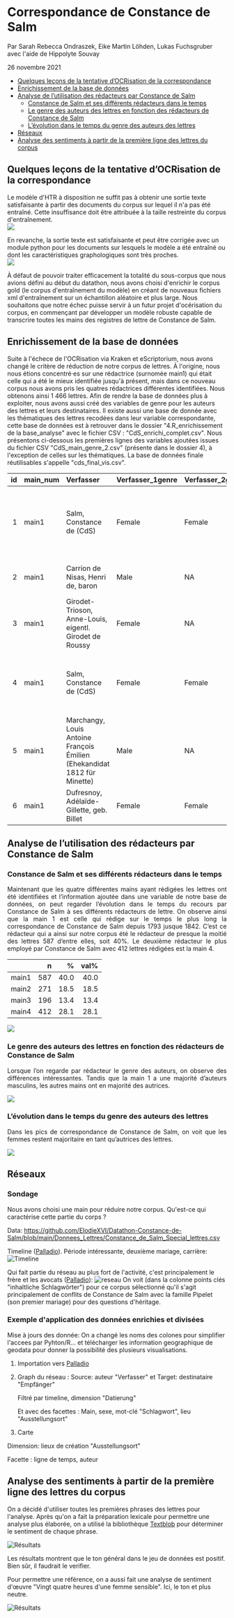 Correspondance de Constance de Salm
================
Par Sarah Rebecca Ondraszek, Eike Martin Löhden, Lukas Fuchsgruber avec l'aide de Hippolyte Souvay

26 novembre 2021

-   [Quelques leçons de la tentative d’OCRisation de la
    correspondance](#quelques-leçons-de-la-tentative-docrisation-de-la-correspondance)
-   [Enrichissement de la base de
    données](#enrichissement-de-la-base-de-données)
-   [Analyse de l’utilisation des rédacteurs par Constance de
    Salm](#analyse-de-lutilisation-des-rédacteurs-par-constance-de-salm)
    -   [Constance de Salm et ses différents rédacteurs dans le
        temps](#constance-de-salm-et-ses-différents-rédacteurs-dans-le-temps)
    -   [Le genre des auteurs des lettres en fonction des rédacteurs de
        Constance de
        Salm](#le-genre-des-auteurs-des-lettres-en-fonction-des-rédacteurs-de-constance-de-salm)
    -   [L’évolution dans le temps du genre des auteurs des
        lettres](#lévolution-dans-le-temps-du-genre-des-auteurs-des-lettres)
-   [Réseaux](#réseaux)
-   [Analyse des sentiments à partir de la première ligne des lettres du corpus](#analyse-des-sentiments-à-partir-de-la-première-ligne-des-lettres-du-corpus)

## Quelques leçons de la tentative d’OCRisation de la correspondance

Le modèle d'HTR à disposition ne suffit pas à obtenir une sortie texte satisfaisante à partir des documents du corpus sur lequel il n'a pas été entraîné. Cette insuffisance doit être attribuée à la taille restreinte du corpus d'entraînement.
<img src="Quelques-graphiques_files/htr_inefficace.png" style="display: block; margin: auto;" />

En revanche, la sortie texte est satisfaisante et peut être corrigée avec un module python pour les documents sur lesquels le modèle a été entraîné ou dont les caractéristiques graphologiques sont très proches.
<img src="Quelques-graphiques_files/htr_efficace.png" style="display: block; margin: auto;" />

À défaut de pouvoir traiter efficacement la totalité du sous-corpus que nous avions défini au début du datathon, nous avons choisi d'enrichir le corpus gold (le corpus d'entraînement du modèle) en créant de nouveaux fichiers xml d'entraînement sur un échantillon aléatoire et plus large. Nous souhaitons que notre échec puisse servir à un futur projet d'océrisation du corpus, en commençant par développer un modèle robuste capable de transcrire toutes les mains des registres de lettre de Constance de Salm.


## Enrichissement de la base de données

Suite à l'échece de l'OCRisation via Kraken et eScriptorium, nous avons changé le critère de réduction de notre corpus de lettres. À l'origine, nous nous étions concentré·es sur une rédactrice (surnomée main1) qui était celle qui a été le mieux identifiée jusqu'à présent, mais dans ce nouveau corpus nous avons pris les quatres rédactrices différentes identifiées. Nous obtenons ainsi 1 466 lettres. Afin de rendre la base de données plus à exploiter, nous avons aussi créé des variables de genre pour les auteurs des lettres et leurs destinataires. Il existe aussi une base de donnée avec les thématiques des lettres recodées dans leur variable correspondante, cette base de données est à retrouver dans le dossier "4.R_enrichissement de la base_analyse" avec le fichier CSV : "CdS_enrichi_complet.csv". Nous présentons ci-dessous les premières lignes des variables ajoutées issues du fichier CSV "CdS_main_genre_2.csv" (présente dans le dossier 4), à l'exception de celles sur les thématiques. La base de données finale réutilisables s'appelle "cds_final_vis.csv".

|  id | main\_num | Verfasser                                                                | Verfasser\_1genre | Verfasser\_2genre | Empfänger                                                                        | Empfänger1genre | Datierung..JJJJ.MM.TT. | Schlagwörter                                                                                                   |
|----:|:----------|:-------------------------------------------------------------------------|:------------------|:------------------|:---------------------------------------------------------------------------------|:----------------|:-----------------------|:---------------------------------------------------------------------------------------------------------------|
|   1 | main1     | Salm, Constance de (CdS)                                                 | Female            | Female            | Pailliet, Jean Baptiste Joseph (Anwalt der CdS in Orléans, um 1829)              | Female          | 1841-11-09             | CdS: Œuvres complètes (1842); Tod/Trauer; CdS: Vierbändige Werkausgabe (1835/1836), 2 Prosa- und 2 Poesiebände |
|   2 | main1     | Carrion de Nisas, Henri de, baron                                        | Male              | NA                | Salm, Constance de (CdS)                                                         | Female          | 1810-05-22             | CdS: Cantate sur le mariage de Sa Majesté l’Empereur (1810)                                                    |
|   3 | main1     | Girodet-Trioson, Anne-Louis, eigentl. Girodet de Roussy                  | Female            | NA                | Salm, Constance de (CdS)                                                         | Female          | 1817-05-20             | NA                                                                                                             |
|   4 | main1     | Salm, Constance de (CdS)                                                 | Female            | Female            | Pailliet, Jean Baptiste Joseph (Anwalt der CdS in Orléans, um 1829)              | Female          | 1829-06-03             | Wirtschaft/Finanzen; Prozess/Gericht                                                                           |
|   5 | main1     | Marchangy, Louis Antoine François Émilien (Ehekandidat 1812 für Minette) | Male              | NA                | Martini, Jean Paul Égide, eigentl. Johann Paul Ägidius Martin bzw. Schwarzendorf | Female          | NA                     | NA                                                                                                             |
|   6 | main1     | Dufresnoy, Adélaïde-Gillette, geb. Billet                                | Female            | Female            | Salm, Constance de (CdS)                                                         | Female          | 1811-01-28             | Briefpartner/Werk                                                                                              |

## Analyse de l’utilisation des rédacteurs par Constance de Salm

### Constance de Salm et ses différents rédacteurs dans le temps

<p style="text-align:justify;">
Maintenant que les quatre différentes mains ayant rédigées les lettres
ont été identifiées et l’information ajoutée dans une variable de notre
base de données, on peut regarder l’évolution dans le temps du recours
par Constance de Salm à ses différents rédacteurs de lettre. On observe
ainsi que la main 1 est celle qui rédige sur le temps le plus long la
correspondance de Constance de Salm depuis 1793 jusque 1842. C’est ce
rédacteur qui a ainsi sur notre corpus été le rédacteur de presque la
moitié des lettres 587 d’entre elles, soit 40%. Le deuxième rédacteur le
plus employé par Constance de Salm avec 412 lettres rédigées est la main
4.
</p>

|       |   n |    % | val% |
|:------|----:|-----:|-----:|
| main1 | 587 | 40.0 | 40.0 |
| main2 | 271 | 18.5 | 18.5 |
| main3 | 196 | 13.4 | 13.4 |
| main4 | 412 | 28.1 | 28.1 |

<img src="Quelques-graphiques_files/figure-gfm/unnamed-chunk-2-1.png" style="display: block; margin: auto;" />

### Le genre des auteurs des lettres en fonction des rédacteurs de Constance de Salm

<p style="text-align:justify;">
Lorsque l’on regarde par rédacteur le genre des auteurs, on observe des
différences intéressantes. Tandis que la main 1 a une majorité d’auteurs
masculins, les autres mains ont en majorité des autrices.
</p>

<img src="Quelques-graphiques_files/figure-gfm/unnamed-chunk-3-1.png" style="display: block; margin: auto;" />

### L’évolution dans le temps du genre des auteurs des lettres

<p style="text-align:justify;">
Dans les pics de correspondance de Constance de Salm, on voit que les
femmes restent majoritaire en tant qu’autrices des lettres.
</p>

<img src="Quelques-graphiques_files/figure-gfm/unnamed-chunk-4-1.png" style="display: block; margin: auto;" />

## Réseaux

### Sondage

Nous avons choisi une main pour réduire notre corpus. Qu'est-ce qui caractérise cette partie du corps ?

Data: https://github.com/ElodieXVI/Datathon-Constance-de-Salm/blob/main/Donnees_Lettres/Constance_de_Salm_Special_lettres.csv

Timeline ([Palladio](http://hdlab.stanford.edu/palladio/)). Période intéressante, deuxième mariage, carrière:
![Timeline](timeline%20corpus%20séléctionné.PNG)

Qui fait partie du réseau au plus fort de l'activité, c'est principalement le frère et les avocats ([Palladio](http://hdlab.stanford.edu/palladio/)):
![reseau](reseau%20corpus%20sélectionné%20-%20focalisation%20temporelle%20en%20fonction%20de%20la%20quantité%20-%20resultat%20principalement%20frère%20et%20avocat.PNG)
On voit (dans la colonne points clés "inhaltliche Schlagwörter") pour ce corpus sélectionné qu'il s'agit principalement de conflits de Constance de Salm avec la famille Pipelet (son premier mariage) pour des questions d'héritage.

### Exemple d'application des données enrichies et divisées

Mise à jours des donnée: On a changé les noms des colones pour simplifier l'accees par Pyhton/R... et télécharger les information geographique de geodata pour donner la possibilité des plusieurs visualisations.

1. Importation vers [Palladio](http://hdlab.stanford.edu/palladio/)

2. Graph du réseau : Source: auteur "Verfasser" et Target: destinataire "Empfänger"

    Filtré par timeline, dimension "Datierung"

    Et avec des facettes :  Main, sexe, mot-clé "Schlagwort", lieu "Ausstellungsort"

3. Carte

Dimension: lieux de création "Ausstellungsort"

Facette : ligne de temps, auteur


## Analyse des sentiments à partir de la première ligne des lettres du corpus
On a décidé d'utiliser toutes les premières phrases des lettres pour l'analyse. Après qu'on a fait la préparation
lexicale pour permettre une analyse plus élaborée, on a utilisé la bibliothèque 
[Textblob](https://www.kaggle.com/fedi1996/french-sentiment-analysis-using-textblob/notebook) pour déterminer le sentiment de chaque phrase.

![Résultats](resultats_figure.png)

Les résultats montrent que le ton général dans le jeu de données est positif. Bien sûr, il faudrait le verifier.

Pour permettre une référence, on a aussi fait une analyse de sentiment d'œuvre "Vingt quatre heures d'une femme sensible". Ici, le ton et plus neutre.

![Résultats](resultats_figure_24heures.png)
